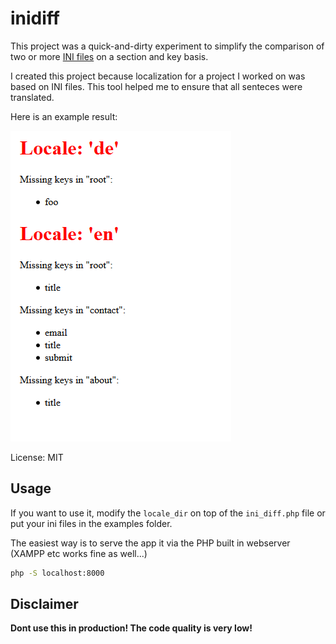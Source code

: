 # inidiff
This project was a quick-and-dirty experiment to simplify the comparison of two or more [INI files](http://en.wikipedia.org/wiki/INI_file) on a section and key basis.

I created this project because localization for a project I worked on was based on INI files. This tool helped me to ensure that all senteces were translated.

Here is an example result:

![Result](examples/result.png)

License: MIT

## Usage

If you want to use it, modify the `locale_dir` on top of the `ini_diff.php` file or put your ini files in the examples folder.

The easiest way is to serve the app it via the PHP built in webserver (XAMPP etc works fine as well...)

```bash
php -S localhost:8000
```

## Disclaimer
**Dont use this in production! The code quality is very low!**